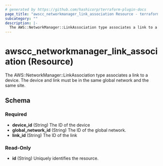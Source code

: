 ```yaml
---
# generated by https://github.com/hashicorp/terraform-plugin-docs
page_title: "awscc_networkmanager_link_association Resource - terraform-provider-awscc"
subcategory: ""
description: |-
  The AWS::NetworkManager::LinkAssociation type associates a link to a device. The device and link must be in the same global network and the same site.
---
```


# awscc_networkmanager_link_association (Resource)

The AWS::NetworkManager::LinkAssociation type associates a link to a device. The device and link must be in the same global network and the same site.



<!-- schema generated by tfplugindocs -->
## Schema

### Required

- **device_id** (String) The ID of the device
- **global_network_id** (String) The ID of the global network.
- **link_id** (String) The ID of the link

### Read-Only

- **id** (String) Uniquely identifies the resource.


